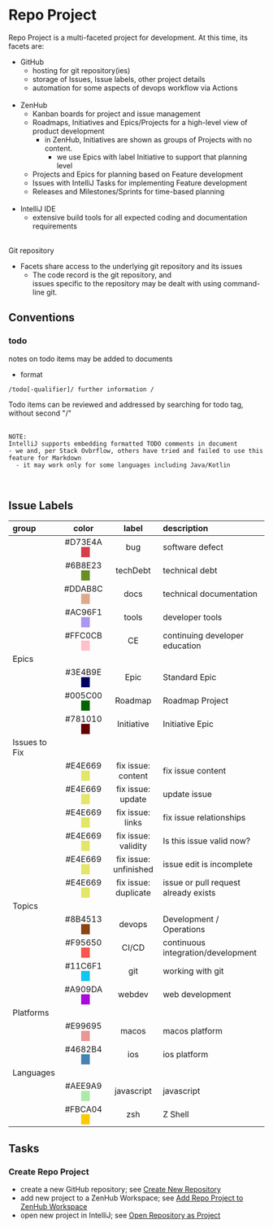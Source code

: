 # Repo Project

Repo Project is a multi-faceted project for development.
At this time, its facets are:
- GitHub
  - hosting for git repository(ies)
  - storage of Issues, Issue labels, other project details
  - automation for some aspects of devops workflow via Actions
<br/><br/>
- ZenHub
  - Kanban boards for project and issue management
  - Roadmaps, Initiatives and Epics/Projects for a high-level view of product development
    - in ZenHub, Initiatives are shown as groups of Projects with no content.
      - we use Epics with label Initiative to support that planning level
  - Projects and Epics for planning based on Feature development
  - Issues with IntelliJ Tasks for implementing Feature development
  - Releases and Milestones/Sprints for time-based planning
<br/><br/>
- IntelliJ IDE
  - extensive build tools for all expected coding and documentation requirements
<br/><br/>

Git repository
- Facets share access to the underlying git repository and its issues <br/>
  - The code record is the git repository, and <br/>
    issues specific to the repository may be dealt with using command-line git.

<div style="page-break-after: always;"></div>

## Conventions
### todo
notes on todo items may be added to documents
- format
```plaintext
/todo[-qualifier]/ further information /
```
Todo items can be reviewed and addressed by searching for todo tag, without second "/" <br/><br/>

```plaintext
NOTE:
IntelliJ supports embedding formatted TODO comments in document
- we and, per Stack Ovbrflow, others have tried and failed to use this feature for Markdown  
  - it may work only for some languages including Java/Kotlin
```
<br/>

## Issue Labels
| group | color | label | description |
|:---|:---:|:---:|:---|
| | #D73E4A &nbsp;&nbsp;<span style="background-color: #D73E4A">&nbsp;&nbsp;&nbsp;&nbsp;</span> | bug | software defect |
| | #6B8E23 &nbsp;&nbsp;<span style="background-color: #6B8E23">&nbsp;&nbsp;&nbsp;&nbsp;</span> | techDebt | technical debt |
| | #DDAB8C &nbsp;&nbsp;<span style="background-color: #DDAB8C">&nbsp;&nbsp;&nbsp;&nbsp;</span> | docs | technical documentation  |
| | #AC96F1 &nbsp;&nbsp;<span style="background-color: #AC96F1">&nbsp;&nbsp;&nbsp;&nbsp;</span> | tools | developer tools  |
| | #FFC0CB &nbsp;&nbsp;<span style="background-color: #FFC0CB">&nbsp;&nbsp;&nbsp;&nbsp;</span> | CE | continuing developer education |
| Epics | | | |
| | #3E4B9E &nbsp;&nbsp;<span style="background-color: #000064">&nbsp;&nbsp;&nbsp;&nbsp;</span> | Epic | Standard Epic |
| | #005C00 &nbsp;&nbsp;<span style="background-color: #006400">&nbsp;&nbsp;&nbsp;&nbsp;</span> | Roadmap | Roadmap Project |
| | #781010 &nbsp;&nbsp;<span style="background-color: #640000">&nbsp;&nbsp;&nbsp;&nbsp;</span> | Initiative | Initiative Epic |
| Issues to Fix | | | |
| | #E4E669 &nbsp;&nbsp;<span style="background-color: #E4E669">&nbsp;&nbsp;&nbsp;&nbsp;</span> | fix issue: content | fix issue content |
| | #E4E669 &nbsp;&nbsp;<span style="background-color: #E4E669">&nbsp;&nbsp;&nbsp;&nbsp;</span> | fix issue: update |update issue |
| | #E4E669 &nbsp;&nbsp;<span style="background-color: #E4E669">&nbsp;&nbsp;&nbsp;&nbsp;</span> | fix issue: links | fix issue relationships |
| | #E4E669 &nbsp;&nbsp;<span style="background-color: #E4E669">&nbsp;&nbsp;&nbsp;&nbsp;</span> | fix issue: validity | Is this issue valid now? |
| | #E4E669 &nbsp;&nbsp;<span style="background-color: #E4E669">&nbsp;&nbsp;&nbsp;&nbsp;</span> | fix issue: unfinished | issue edit is incomplete |
| | #E4E669 &nbsp;&nbsp;<span style="background-color: #E4E669">&nbsp;&nbsp;&nbsp;&nbsp;</span> | fix issue: duplicate | issue or pull request already exists |
| Topics | | | |
| | #8B4513 &nbsp;&nbsp;<span style="background-color: #8B4513">&nbsp;&nbsp;&nbsp;&nbsp;</span> | devops | Development / Operations |
| | #F95650 &nbsp;&nbsp;<span style="background-color: #F95650">&nbsp;&nbsp;&nbsp;&nbsp;</span> | CI/CD | continuous integration/development |
| | #11C6F1 &nbsp;&nbsp;<span style="background-color: #11C6F1">&nbsp;&nbsp;&nbsp;&nbsp;</span> | git | working with git |
| | #A909DA &nbsp;&nbsp;<span style="background-color: #A909DA">&nbsp;&nbsp;&nbsp;&nbsp;</span> | webdev | web development |
| Platforms | | | |
| | #E99695 &nbsp;&nbsp;<span style="background-color: #E99695">&nbsp;&nbsp;&nbsp;&nbsp;</span> | macos | macos platform |
| | #4682B4 &nbsp;&nbsp;<span style="background-color: #4682B4">&nbsp;&nbsp;&nbsp;&nbsp;</span> | ios | ios platform |
| Languages | | | |
| | #AEE9A9 &nbsp;&nbsp;<span style="background-color: #AEE9A9">&nbsp;&nbsp;&nbsp;&nbsp;</span> | javascript | javascript |
| | #FBCA04 &nbsp;&nbsp;<span style="background-color: #FBCA04">&nbsp;&nbsp;&nbsp;&nbsp;</span> | zsh | Z Shell |

## Tasks
### Create Repo Project

- create a new GitHub repository; see [Create New Repository](../tools/GitHub.md#create-new-repository)
- add new project to a ZenHub Workspace; see [Add Repo Project to ZenHub Workspace](../tools/ZenHub.md#add-repo-project-to-zenhub-workspace)
- open new project in IntelliJ; see [Open Repository as Project](../tools/IntelliJ.md#open-repository-as-project)
